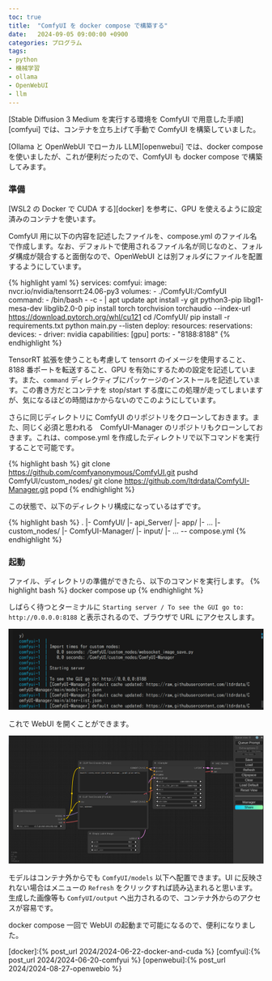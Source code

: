 ```yaml
---
toc: true
title:  "ComfyUI を docker compose で構築する"
date:   2024-09-05 09:00:00 +0900
categories: プログラム
tags:
- python
- 機械学習
- ollama
- OpenWebUI
- llm
---
```

[Stable Diffusion 3 Medium を実行する環境を ComfyUI で用意した手順][comfyui] では、コンテナを立ち上げて手動で ComfyUI を構築していました。

[Ollama と OpenWebUI でローカル LLM][openwebui] では、docker compose を使いましたが、これが便利だったので、ComfyUI も docker compose で構築してみます。

### 準備
[WSL2 の Docker で CUDA する][docker] を参考に、GPU を使えるように設定済みのコンテナを使います。

ComfyUI 用に以下の内容を記述したファイルを、compose.yml のファイル名で作成します。なお、デフォルトで使用されるファイル名が同じなのと、フォルダ構成が競合すると面倒なので、OpenWebUI とは別フォルダにファイルを配置するようにしています。

{% highlight yaml %}
services:
  comfyui:
    image: nvcr.io/nvidia/tensorrt:24.06-py3
    volumes:
      - ./ComfyUI:/ComfyUI
    command:
    - /bin/bash
    - -c
    - |
      apt update
      apt install -y git python3-pip libgl1-mesa-dev libglib2.0-0
      pip install torch torchvision torchaudio --index-url https://download.pytorch.org/whl/cu121
      cd /ComfyUI/
      pip install -r requirements.txt
      python main.py --listen
    deploy:
      resources:
        reservations:
          devices:
          - driver: nvidia
            capabilities: [gpu]
    ports:
      - "8188:8188"
{% endhighlight %}

TensorRT 拡張を使うことも考慮して tensorrt のイメージを使用すること、8188 番ポートを転送すること、GPU を有効にするための設定を記述しています。また、`command` ディレクティブにパッケージのインストールを記述しています。この書き方だとコンテナを stop/start する度にこの処理が走ってしまいますが、気になるほどの時間はかからないのでこのようにしています。

さらに同じディレクトリに ComfyUI のリポジトリをクローンしておきます。また、同じく必須と思われる　ComfyUI-Manager のリポジトリもクローンしておきます。これは、compose.yml を作成したディレクトリで以下コマンドを実行することで可能です。

{% highlight bash %}
git clone https://github.com/comfyanonymous/ComfyUI.git
pushd ComfyUI/custom_nodes/
git clone https://github.com/ltdrdata/ComfyUI-Manager.git
popd
{% endhighlight %}

この状態で、以下のディレクトリ構成になっているはずです。

{% highlight bash %}
.
|- ComfyUI/
   |- api_Server/
   |- app/
   |- ...
   |- custom_nodes/
      |- ComfyUI-Manager/
   |- input/
   |- ...
-- compose.yml
{% endhighlight %}

### 起動
ファイル、ディレクトリの準備ができたら、以下のコマンドを実行します。
{% highlight bash %}
docker compose up
{% endhighlight %}

しばらく待つとターミナルに `Starting server / To see the GUI go to: http://0.0.0.0:8188` と表示されるので、ブラウザで URL にアクセスします。

![startup][img1]

これで WebUI を開くことができます。

![signup][img2]

モデルはコンテナ外からでも `ComfyUI/models` 以下へ配置できます。UI に反映されない場合はメニューの `Refresh` をクリックすれば読み込まれると思います。生成した画像等も `ComfyUI/output` へ出力されるので、コンテナ外からのアクセスが容易です。

docker compose 一回で WebUI の起動まで可能になるので、便利になりました。



[docker]:{% post_url 2024/2024-06-22-docker-and-cuda %}
[comfyui]:{% post_url 2024/2024-06-20-comfyui %}
[openwebui]:{% post_url 2024/2024-08-27-openwebio %}

[img1]:/assets/images/2024/09/ss-20240905-01.png
[img2]:/assets/images/2024/09/ss-20240905-02.png
